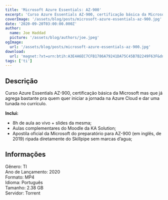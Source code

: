 ```yaml
---
title: 'Microsoft Azure Essentials: AZ-900'
excerpt: 'Curso Azure Essentials AZ-900, certificação básica da Microsoft mas que já agrega bastante pra quem quer iniciar a jornada na Azure Cloud e dar uma tunada no currículo.   Inclui:    8h de aula ao vivo + slides da mesma;  Aulas complementares do Moodle da'
coverImage: '/assets/blog/posts/microsoft-azure-essentials-az-900.jpg'
date: '2020-09-20T03:00:00.000Z'
author:
  name: Joe Haddad
  picture: '/assets/blog/authors/joe.jpeg'
ogImage:
  url: '/assets/blog/posts/microsoft-azure-essentials-az-900.jpg'
download:
  url: 'magnet:?xt=urn:btih:A3E4A6EC7CFB1786A79241DA75C45B7B2249F63F&dn=KASolution%20-%20AZ-900&tr=udp%3a%2f%2ftracker.openbittorrent.com%3a1337%2fannounce&tr=udp%3a%2f%2ftracker.opentrackr.org%3a1337%2fannounce'
tags: ['ti']
---
```

<h2>Descrição</h2>
<p></p><p>Curso Azure Essentials AZ-900, certificação básica da Microsoft mas que já agrega bastante pra quem quer iniciar a jornada na Azure Cloud e dar uma tunada no currículo.</p><p><strong>Inclui:</strong></p><ul><li>8h de aula ao vivo + slides da mesma;</li><li>Aulas complementares do Moodle da KA Solution;</li><li>Apostila oficial da Microsoft do preparatório para AZ-900 (em inglês, de 2019) ripada diretamente do Skillpipe sem marcas d’agua;</li></ul><h2>Informações</h2><p>Gênero: TI<br/>Ano de Lançamento: 2020<br/>Formato: MP4<br/>Idioma: Português<br/>Tamanho: 2.38 GB<br/>Servidor: Torrent</p>